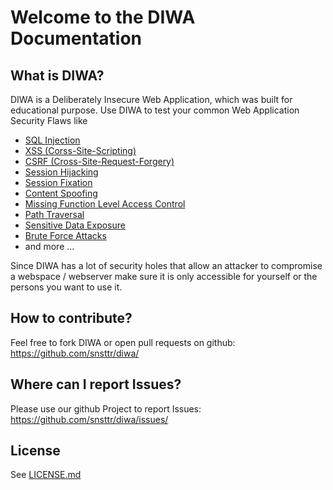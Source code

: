 Welcome to the DIWA Documentation
=================================

## What is DIWA?
DIWA is a Deliberately Insecure Web Application, which was built for educational purpose.
Use DIWA to test your common Web Application Security Flaws like
- [SQL Injection](https://www.owasp.org/index.php/SQL_Injection)
- [XSS (Corss-Site-Scripting)](https://www.owasp.org/index.php/Cross-site_Scripting_(XSS))
- [CSRF (Cross-Site-Request-Forgery)](https://www.owasp.org/index.php/Cross-Site_Request_Forgery_(CSRF))
- [Session Hijacking](https://www.owasp.org/index.php/Session_hijacking_attack)
- [Session Fixation](https://www.owasp.org/index.php/Session_fixation)
- [Content Spoofing](https://www.owasp.org/index.php/Content_Spoofing)
- [Missing Function Level Access Control](https://www.owasp.org/index.php/Top_10_2013-A7-Missing_Function_Level_Access_Control)
- [Path Traversal](https://www.owasp.org/index.php/Path_Traversal)
- [Sensitive Data Exposure](https://www.owasp.org/index.php/Top_10_2013-A6-Sensitive_Data_Exposure)
- [Brute Force Attacks](https://www.owasp.org/index.php/Brute_force_attack)
- and more ...

Since DIWA has a lot of security holes that allow an attacker to compromise a webspace / webserver make sure it is only
accessible for yourself or the persons you want to use it.

## How to contribute?
Feel free to fork DIWA or open pull requests on github: https://github.com/snsttr/diwa/

## Where can I report Issues?
Please use our github Project to report Issues: https://github.com/snsttr/diwa/issues/

## License
See [LICENSE.md](LICENSE.md)